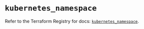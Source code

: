 # `kubernetes_namespace`

Refer to the Terraform Registry for docs: [`kubernetes_namespace`](https://registry.terraform.io/providers/hashicorp/kubernetes/2.37.0/docs/resources/namespace).
